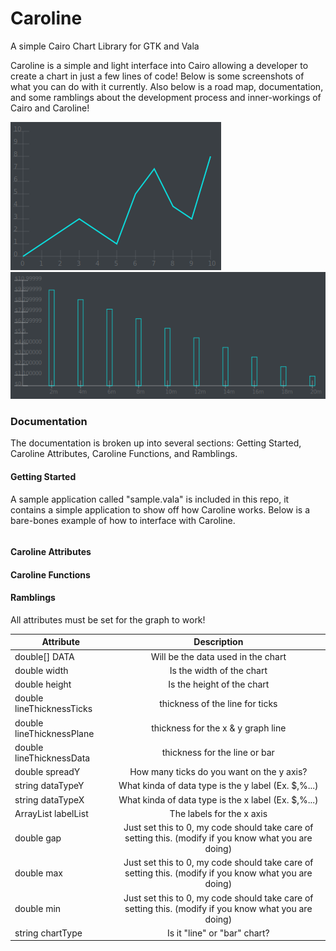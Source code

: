 # Caroline
A simple Cairo Chart Library for GTK and Vala

Caroline is a simple and light interface into Cairo allowing a developer to create a chart in just a few lines of
code! Below is some screenshots of what you can do with it currently. Also below is a road map, documentation, and
some ramblings about the development process and inner-workings of Cairo and Caroline!

<img src="Screenshot from 2018-11-02 17.08.37.png">
<img src="Screenshot from 2018-11-16 15.47.29.png">


### Documentation

The documentation is broken up into several sections: Getting Started, Caroline Attributes, Caroline Functions, and Ramblings.

#### Getting Started

A sample application called "sample.vala" is included in this repo, it contains a simple application to show off
how Caroline works. Below is a bare-bones example of how to interface with Caroline.
```

```

#### Caroline Attributes

#### Caroline Functions

#### Ramblings

All attributes must be set for the graph to work!

| Attribute        | Description         
| ------------- |:-------------:|
| double[] DATA | Will be the data used in the chart |
| double width  | Is the width of the chart |
| double height | Is the height of the chart |  
| double lineThicknessTicks | thickness of the line for ticks |  
| double lineThicknessPlane | thickness for the x & y graph line |  
| double lineThicknessData | thickness for the line or bar |  
| double spreadY | How many ticks do you want on the y axis? |  
| string dataTypeY | What kinda of data type is the y label (Ex. $,%...) |  
| string dataTypeX | What kinda of data type is the x label (Ex. $,%...) |  
| ArrayList<string> labelList | The labels for the x axis |  
| double gap | Just set this to 0, my code should take care of setting this. (modify if you know what you are doing) |
| double max | Just set this to 0, my code should take care of setting this. (modify if you know what you are doing) |
| double min | Just set this to 0, my code should take care of setting this. (modify if you know what you are doing) |
| string chartType | Is it "line" or "bar" chart? |
